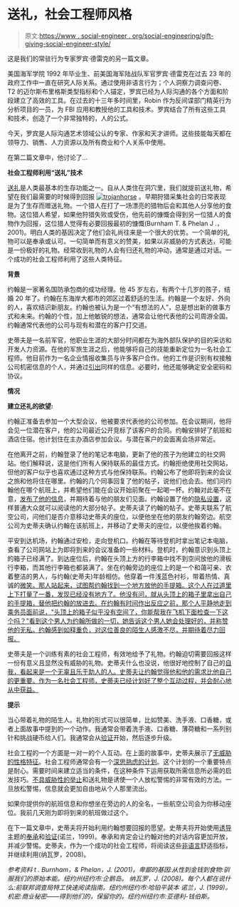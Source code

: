 # 送礼，社会工程师风格

> 原文:[https://www . social-engineer . org/social-engineering/gift-giving-social-engineer-style/](https://www.social-engineer.org/social-engineering/gift-giving-social-engineer-style/)

这是我们的常驻行为专家罗宾·德雷克的另一篇文章。

美国海军学院 1992 年毕业生、前美国海军陆战队军官罗宾·德雷克在过去 23 年的政府工作中一直在研究人际关系。通过使用非语言行为；个人洞察力调查问卷、T2 的迈尔斯布里格斯类型指标和个人锚定，罗宾已经为人际沟通的各个方面和阶段建立了高效的工具。在过去的十三年多时间里，Robin 作为反间谍部门精英行为分析项目的一员，为 FBI 应用和教授他的工具和技术。罗宾结合了所有这些工具和技术，创造了一个非常独特的，人的公式。

今天，罗宾是人际沟通艺术领域公认的专家、作家和天才讲师。这些技能每天都在领导力、销售、人力资源以及所有商业和个人关系中使用。

在第二篇文章中，他讨论了…

**社会工程师利用“送礼”技术**

[送礼](https://www.social-engineer.org/framework/influencing-others/influence-tactics/reciprocity/)是人类最基本的生存功能之一。自从人类住在洞穴里，我们就提前送礼物，希望在我们最需要的时候得到回报 [![](../Images/5cf6d347a4b46dd13c7df9dc1b5153a7.png "trojanhorse")](https://www.social-engineer.org/how-tos/gift-giving-social-engineer-style/attachment/trojanhorse/) 。早期狩猎采集社会的日常表现是为了生存而赠送礼物。一个猎人在打了一场漂亮的猎物后会和其他人分享他的食物。这位猎人希望，如果他狩猎失败或受伤，他先前的慷慨会得到另一位猎人的食物作为回报，这位猎人觉得有必要回报最初的慷慨(Burnham T. & Phelan J .，2001)。明白人类的基因决定了他们会礼尚往来是一个很大的优势。一个简单的礼物可以是奉承或认可。一句简单而有意义的赞美，如果以非威胁的方式表达，可能是一份极好的礼物。经常收到礼物的人会有归还礼物的冲动，通常是通过对话。一个成功的社会工程师利用了这些人类特征。

**背景**

约翰是一家著名国防承包商的成功经理。他 45 岁左右，有两个十几岁的孩子，结婚 20 年了。约翰在东海岸大都市的郊区过着舒适的生活。约翰是一个友好、外向的人，喜欢结识新朋友。约翰也被认为是一个“有想法的人”，总是想出新的做事方式和未来。约翰的个性，加上他敏锐的想法，通常会让他代表他的公司周游全国。约翰通常代表他的公司与现有和潜在的客户打交道。

史蒂夫是一名前军官，他职业生涯的大部分时间都在为海外部队保护的目的采访和开发人力资源。在他的军旅生涯之后，他能够将自己的技能重新定位为一名社会工程师。他目前作为一名企业情报收集员与许多客户合作。他的工作是识别有权接触公司机密信息的个人，并通过[引出](https://www.social-engineer.org/framework/influencing-others/elicitation/goals/)同样的信息。必要时，他还能够确定安全密码和协议。

**情况**

**建立还礼的欲望:**

约翰正准备去参加一个大型会议，他被要求代表他的公司参加。在会议期间，他将会见一位潜在客户，他的公司最近公开竞标了该客户的合同。约翰安排好了航班和酒店住宿。他计划住在主办酒店参加会议。与潜在客户的会面离会场非常近。

在他离开之前，约翰登录了他的笔记本电脑，更新了他的孩子为他建立的社交网站。他们解释说，这是他们所有人保持联系的最佳方式。约翰拒绝使用社交网站，但他的客户似乎也喜欢通过这种方式与他保持联系。约翰公布了他即将到来的会议之旅和他将住在哪里。约翰的几个同事回复了他的帖子，说他们也会去。他们问约翰他在哪个航班上，并希望他们能在会议开始前聚在一起喝一杯。约翰对此毫不在意，[发布了他的信息](https://www.social-engineer.org/newsletter/6132/)，并期待着与他的朋友们见面。约翰设置了他的[隐私设置](https://www.social-engineer.org/interesting-se-articles/social-engineering-and-facebooks-privacy-rules/)，这样普通大众就可以阅读他的大部分帖子。史蒂夫读了约翰的帖子。史蒂夫联系了航空公司，问他们是否介意移动史蒂夫的座位，以便他坐在他的朋友约翰旁边。航空公司为史蒂夫确认约翰在该航班上，并移动了史蒂夫的座位，以便他挨着约翰。

平安到达机场，约翰通过安检，走向登机口。约翰在等待登机时拿出笔记本电脑，查看了公司网站上为即将到来的会议准备的一些材料。登机时，约翰意识到头顶上的箱子已经满了。到达座位后，约翰在头顶上方的行李箱中找不到空间放他的滑板行李箱，而其他行李箱也都装满了。坐在约翰旁边的座位上的是一个和蔼可亲、衣着整洁的男人，与约翰(史蒂夫)年龄相仿。他穿着一件浅蓝色衬衫，带着热情、真诚的[微笑。那人站起来，试图帮约翰找到一个地方放他的手提箱。这个人在过道里上下打量了一番，发现已经没有地方了。他没有问，就从头顶上的箱子里拿出自己的手提箱，替他把约翰的放进去。在约翰有时间作出反应之前，那个人平静地走到乘务员面前说，"头顶上的箱子似乎没有空间了，你能帮我在飞机下面检查一下这个吗？"看到这个男人为约翰所做的一切，她告诉这个男人她会处理好的，并称赞他的](https://www.social-engineer.org/framework/psychological-principles/microexpressions/)[无私。约翰感到如释重负，对这位善良的陌生人感激不尽，并期待着尽力回报。](https://www.social-engineer.org/newsletter/Social-Engineer.Org%20Newsletter%20Vol.%2004%20Iss.%2042.htm)

史蒂夫是一个训练有素的社会工程师，有效地给予了礼物。约翰迫切需要回报这样一份有意义且显然没有威胁的礼物。史蒂夫什么也没说，他很好地控制了自己的[自我，看起来是一个无辜且乐于助人的人。史蒂夫让约翰觉得他和他的需求比他自己的更重要。作为一名社会工程师，史蒂夫已经计划好了整个互动过程，并会耐心地从中获益。](https://www.social-engineer.org/newsletter/Social-Engineer.OrgNewsletterVol.03Iss.30.html)

**提示**

当心带着礼物的陌生人。礼物的形式可以很简单，比如赞美、洗手液、口香糖，或者上面故事中提到的一个动作。我通常会带着洗手液、口香糖、薄荷糖和一系列别针和挑战硬币给人们。我通常会从[验证](https://www.social-engineer.org/newsletter/Social-Engineer.Org%20Newsletter%20Vol.%2004%20Iss.%2042.htm)开始，然后逐步升级。

社会工程的一个方面是一对一的个人互动。在上面的故事中，史蒂夫展示了[无威胁的性格特征](https://www.social-engineer.org/how-tos/characteristics-of-an-effective-and-successful-social-engineer/)。社会工程师通常会有一个[深思熟虑的计划](https://www.social-engineer.org/framework/influencing-others/pretexting/principles-planning/)。这个计划的一个重要特点是耐心。需要时间来建立适当的条件，在这种条件下运用获取所需信息所必需的启发技巧。[不具威胁性的举止](https://www.social-engineer.org/framework/influencing-others/pretexting/successful-pretexting/)和送礼物是诱使一个人放松警惕的非常有效的方法。一旦放松警惕，信息就会更加自由地从个人那里流出。

如果你提供你的航班信息和你想坐在旁边的人的全名，一些航空公司会为你移动座位。我前几天刚为即将到来的航班做过这个。

在下一篇文章中，史蒂夫将开始利用约翰想要回报的愿望。史蒂夫将开始使用[诱导](https://www.social-engineer.org/framework/influencing-others/elicitation/)主题的[奉承](https://www.social-engineer.org/newsletter/SocialEngineerNewsletterVol02Is18.htm)和[验证](https://www.social-engineer.org/framework/influencing-others/manipulation/)(诺兰，1999)。奉承和肯定会让约翰对他的对话内容更加开放，并减少警惕。史蒂夫，作为一个成功的社会工程师，将阅读这些[非语言](https://www.social-engineer.org/podcast/episode-14-i-s-e-e-what-you-are-thinking/)舒适指标，并继续利用(纳瓦罗，2008)。

*参考资料
t . Burnham，& Phelan，J. (2001)。卑鄙的基因:从性到金钱到食物:驯服我们的原始本能。纽约州纽约市:企鹅岛。
纳瓦罗，J. (2008)。每个人都在说什么:前联邦调查局特工快速阅读指南。纽约州纽约市:哈珀平装本
诺兰，J. (1999)。机密:商业秘密——得到他们的，保留你的。纽约州纽约市:亚德利-钱伯斯。*